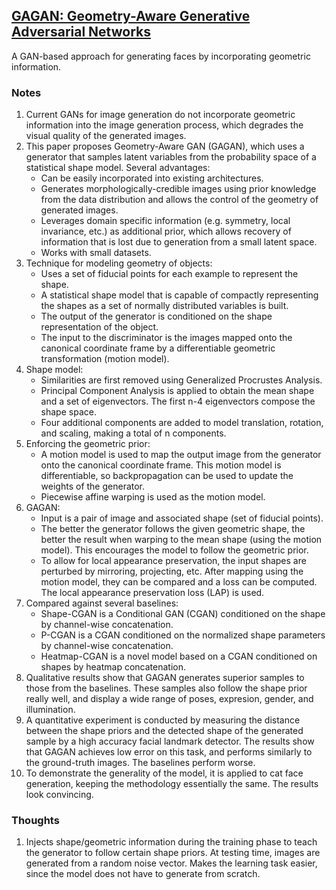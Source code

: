 ## [GAGAN: Geometry-Aware Generative Adversarial Networks](https://arxiv.org/abs/1712.00684)

A GAN-based approach for generating faces by incorporating geometric information.

### Notes
1. Current GANs for image generation do not incorporate geometric information into the image generation process, which degrades the visual quality of the generated images.
2. This paper proposes Geometry-Aware GAN (GAGAN), which uses a generator that samples latent variables from the probability space of a statistical shape model. Several advantages:
   - Can be easily incorporated into existing architectures.
   - Generates morphologically-credible images using prior knowledge from the data distribution and allows the control of the geometry of generated images.
   - Leverages domain specific information (e.g. symmetry, local invariance, etc.) as additional prior, which allows recovery of information that is lost due to generation from a small latent space.
   - Works with small datasets.
3. Technique for modeling geometry of objects:
   - Uses a set of fiducial points for each example to represent the shape.
   - A statistical shape model that is capable of compactly representing the shapes as a set of normally distributed variables is built.
   - The output of the generator is conditioned on the shape representation of the object.
   - The input to the discriminator is the images mapped onto the canonical coordinate frame by a differentiable geometric transformation (motion model).
4. Shape model:
   - Similarities are first removed using Generalized Procrustes Analysis.
   - Principal Component Analysis is applied to obtain the mean shape and a set of eigenvectors. The first n-4 eigenvectors compose the shape space.
   - Four additional components are added to model translation, rotation, and scaling, making a total of n components.
5. Enforcing the geometric prior:
   - A motion model is used to map the output image from the generator onto the canonical coordinate frame. This motion model is differentiable, so backpropagation can be used to update the weights of the generator.
   - Piecewise affine warping is used as the motion model.
6. GAGAN:
   - Input is a pair of image and associated shape (set of fiducial points).
   - The better the generator follows the given geometric shape, the better the result when warping to the mean shape (using the motion model). This encourages the model to follow the geometric prior.
   - To allow for local appearance preservation, the input shapes are perturbed by mirroring, projecting, etc. After mapping using the motion model, they can be compared and a loss can be computed. The local appearance preservation loss (LAP) is used.
7. Compared against several baselines:
   - Shape-CGAN is a Conditional GAN (CGAN) conditioned on the shape by channel-wise concatenation.
   - P-CGAN is a CGAN conditioned on the normalized shape parameters by channel-wise concatenation.
   - Heatmap-CGAN is a novel model based on a CGAN conditioned on shapes by heatmap concatenation.
8. Qualitative results show that GAGAN generates superior samples to those from the baselines. These samples also follow the shape prior really well, and display a wide range of poses, expresion, gender, and illumination.
9. A quantitative experiment is conducted by measuring the distance between the shape priors and the detected shape of the generated sample by a high accuracy facial landmark detector. The results show that GAGAN achieves low error on this task, and performs similarly to the ground-truth images. The baselines perform worse.
10. To demonstrate the generality of the model, it is applied to cat face generation, keeping the methodology essentially the same. The results look convincing.

### Thoughts
1. Injects shape/geometric information during the training phase to teach the generator to follow certain shape priors. At testing time, images are generated from a random noise vector. Makes the learning task easier, since the model does not have to generate from scratch.
